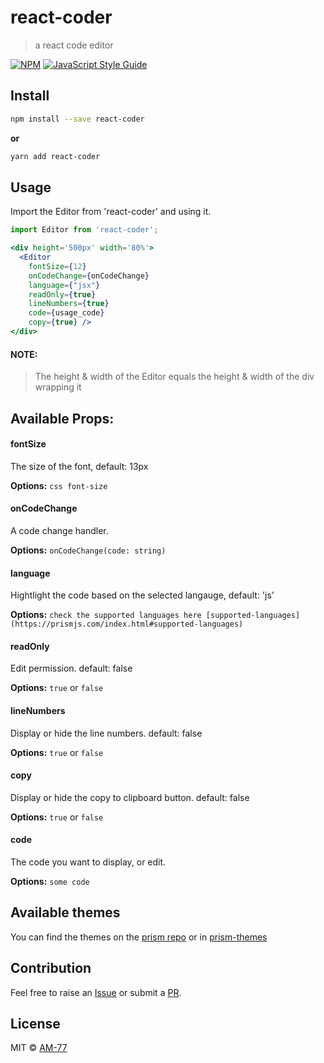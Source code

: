 # react-coder

> a react code editor

[![NPM](https://img.shields.io/npm/v/react-coder.svg)](https://www.npmjs.com/package/react-coder) [![JavaScript Style Guide](https://img.shields.io/badge/code_style-standard-brightgreen.svg)](https://standardjs.com)

## Install

```bash
npm install --save react-coder
```

**or**

```bash
yarn add react-coder
```

## Usage

Import the Editor from 'react-coder' and using it.

```jsx
import Editor from 'react-coder';

<div height='500px' width='80%'>
  <Editor 
    fontSize={12} 
    onCodeChange={onCodeChange} 
    language={"jsx"} 
    readOnly={true} 
    lineNumbers={true} 
    code={usage_code} 
    copy={true} />
</div>
```



#### NOTE:

>   The height & width of the Editor equals the height & width of the div wrapping it

## Available Props:

#### fontSize

The size of the font, default: 13px

**Options:** `css font-size`



#### onCodeChange

A code change handler.

**Options:** `onCodeChange(code: string)`



#### language

Hightlight the code based on the selected langauge, default: 'js'

**Options:** `check the supported languages here [supported-languages](https://prismjs.com/index.html#supported-languages)`



#### readOnly

Edit permission. default: false

**Options:** `true` or `false`



#### lineNumbers

Display or hide the line numbers. default: false

**Options:** `true` or `false`



#### copy

Display or hide the copy to clipboard button. default: false

**Options:** `true` or `false`



#### code

The code you want to display, or edit.

**Options:** `some code`



## Available themes

You can find the themes on the [prism repo](https://github.com/PrismJS/prism/tree/master/themes) or in [prism-themes](https://github.com/PrismJS/prism-themes)

## Contribution

Feel free to raise an [Issue](https://github.com/AM-77/react-coder/issues) or submit a [PR](https://github.com/AM-77/react-coder/pulls).

## License

MIT © [AM-77](https://github.com/AM-77/react-coder/blob/master/LICENSE)

